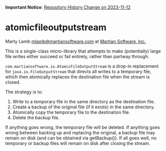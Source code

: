 **Important Notice**: [Repository History Change on 2023-11-12](./NOTICES.md#repository-history-change---2023-11-12)

atomicfileoutputstream
======================

Marty Lamb mlamb@martiansoftware.com at [Martian Software, Inc.](http://martiansoftware.com)

This is a single-class micro-library that attempts to make (potentially) large file writes either succeed or fail entirely, rather than partway through.

`com.martiansoftware.io.AtomicFileOutputStream` is a drop-in replacement for `java.io.FileOutputStream` that directs all writes to a temporary file, which then atomically replaces the destination file when the stream is closed.

The strategy is to:

1.  Write to a temporary file in the same directory as the destination file.
2.  Create a backup of the original file (if it exists) in the same directory.
3.  Atomically copy the temporary file to the destination file.
4.  Delete the backup file.

If anything goes wrong, the temporary file will be deleted.  If anything goes wrong between backing up and replacing the original, a backup file may remain on disk (and can be obtained via getBackup()).  If all goes well, no temporary or backup files will remain on disk after closing the stream.